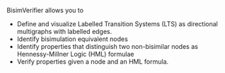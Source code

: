 BisimVerifier allows you to 
- Define and visualize Labelled Transition Systems (LTS) as directional multigraphs with labelled edges.
- Identify bisimulation equivalent nodes
- Identify properties that distinguish two non-bisimilar nodes as Hennessy-Millner Logic (HML) formulae
- Verify properties given a node and an HML formula.
